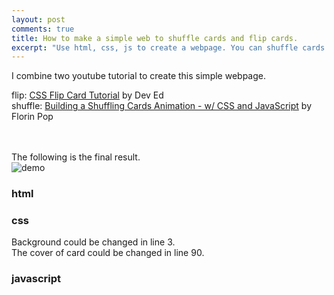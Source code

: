 ```yaml
---
layout: post
comments: true
title: How to make a simple web to shuffle cards and flip cards.
excerpt: "Use html, css, js to create a webpage. You can shuffle cards and flip cards repeatedly."
---
```



I combine two youtube tutorial to create this simple webpage. 

flip: [CSS Flip Card Tutorial](https://www.youtube.com/watch?v=y_6fVz9jPWA&t=146s&ab_channel=DevEd) by Dev Ed  
shuffle: [Building a Shuffling Cards Animation - w/ CSS and JavaScript](https://www.youtube.com/watch?v=JSePZ82OLaw&ab_channel=FlorinPop) by Florin Pop

　

The following is the final result.  
![demo](https://github.com/ytliang97/ytliang97.github.io/blob/master/_posts/imgs/demo.gif?raw=true)


### html

<script src="https://gist.github.com/ytliang97/fa40bf6c8e4a20b9c1bcc56557eb55dd.js?file=shuffle_turnover.html"></script>

### css

Background could be changed in line 3.  
The cover of card could be changed in line 90.

<script src="https://gist.github.com/ytliang97/fa40bf6c8e4a20b9c1bcc56557eb55dd.js?file=shuffle_turnover.css"></script>

### javascript

<script src="https://gist.github.com/ytliang97/fa40bf6c8e4a20b9c1bcc56557eb55dd.js?file=shuffle_turnover.js"></script>

